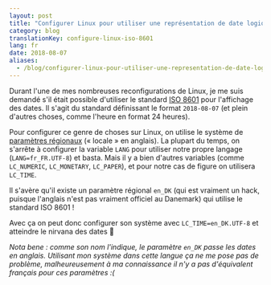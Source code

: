 ```yaml
---
layout: post
title: "Configurer Linux pour utiliser une représentation de date logique (ISO 8601)"
category: blog
translationKey: configure-linux-iso-8601
lang: fr
date: 2018-08-07
aliases:
  - /blog/configurer-linux-pour-utiliser-une-representation-de-date-logique-iso-8601/
---
```


Durant l'une de mes nombreuses reconfigurations de Linux, je me suis demandé
s'il était possible d'utiliser le standard [ISO 8601][iso] pour l'affichage des
dates. Il s'agit du standard définissant le format `2018-08-07` (et plein
d'autres choses, comme l'heure en format 24 heures).

Pour configurer ce genre de choses sur Linux, on utilise le système de
[paramètres régionaux][locale] (« locale » en anglais). La plupart du temps, on
s'arrête à configurer la variable `LANG` pour utiliser notre propre langage
(`LANG=fr_FR.UTF-8`) et basta. Mais il y a bien d'autres variables (comme
`LC_NUMERIC`, `LC_MONETARY`, `LC_PAPER`), et pour notre cas de figure on
utilisera `LC_TIME`.

Il s'avère qu'il existe un paramètre régional `en_DK` (qui est vraiment un
hack, puisque l'anglais n'est pas vraiment officiel au Danemark) qui utilise le
standard ISO 8601 !

Avec ça on peut donc configurer son système avec `LC_TIME=en_DK.UTF-8` et
atteindre le nirvana des dates 🙏

*Nota bene : comme son nom l'indique, le paramètre `en_DK` passe les dates en
anglais. Utilisant mon système dans cette langue ça ne me pose pas de problème,
malheureusement à ma connaissance il n'y a pas d'équivalent français pour ces
paramètres :(*

[iso]: https://fr.wikipedia.org/wiki/ISO_8601
[locale]: https://fr.wikipedia.org/wiki/Param%C3%A8tres_r%C3%A9gionaux
